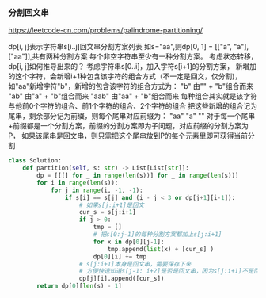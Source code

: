 ### 分割回文串
https://leetcode-cn.com/problems/palindrome-partitioning/

dp[i, j]表示字符串s[i..j]回文串分割方案列表
如s="aa",则dp[0, 1] = [["a", "a"], ["aa"]],共有两种分割方案
每个非空字符串至少有一种分割方案。
考虑状态转移，dp[i, j]如何推导出来的？
考虑字符串s[0..i]，加入字符s[i+1]的分割方案，
新增加的这个字符，会新增i+1种包含该字符的组合方式（不一定是回文，仅分割)，
如"aa"新增字符"b"，新增的包含该字符的组合方式为：
"b"         由"" + "b"组合而来   
"ab"        由"a" + "b"组合而来
"aab"       由"aa" + "b"组合而来
每种组合其实就是该字符与他前0个字符的组合、前1个字符的组合、2个字符的组合
把这些新增的组合记为尾串，剩余部分记为前缀，则每个尾串对应前缀为：
"aa"
"a"
""
对于每一个尾串+前缀都是一个分割方案，前缀的分割方案即为子问题，对应前缀的分割方案为P，
如果该尾串是回文串，则只需把这个尾串放到P的每个元素里即可获得当前分割


```python
class Solution:
    def partition(self, s: str) -> List[List[str]]:
        dp = [[[] for _ in range(len(s))] for _ in range(len(s))]
        for i in range(len(s)):
            for j in range(i, -1, -1):
                if s[i] == s[j] and (i - j < 3 or dp[j+1][i-1]): 
                    # 如果s[j:i+1]是回文
                    cur_s = s[j:i+1]
                    if j > 0:
                        tmp = []
                        # 把s[0:j-1]的每种分割方案都加上s[j:i+1]
                        for x in dp[0][j-1]:
                            tmp.append(list(x) + [cur_s] )
                        dp[0][i] += tmp
                    # s[j:i+1]本身是回文串，需要保存下来
                    # 方便快速知道s[j-1: i+2]是否是回文串，因为s[j:i+1]不是回文，则s[j-1:i+2]一定不是回文
                    dp[j][i].append([cur_s])           
        return dp[0][len(s) - 1]
```
